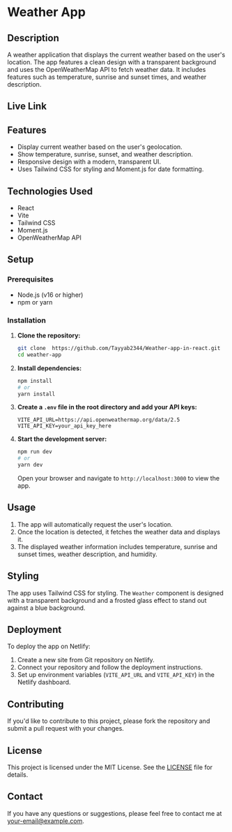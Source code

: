 # Weather App

## Description

A weather application that displays the current weather based on the user's location. The app features a clean design with a transparent background and uses the OpenWeatherMap API to fetch weather data. It includes features such as temperature, sunrise and sunset times, and weather description.

## Live Link <br>


## Features

- Display current weather based on the user's geolocation.
- Show temperature, sunrise, sunset, and weather description.
- Responsive design with a modern, transparent UI.
- Uses Tailwind CSS for styling and Moment.js for date formatting.

## Technologies Used

- React
- Vite
- Tailwind CSS
- Moment.js
- OpenWeatherMap API

## Setup

### Prerequisites

- Node.js (v16 or higher)
- npm or yarn

### Installation

1. **Clone the repository:**

    ```bash
    git clone  https://github.com/Tayyab2344/Weather-app-in-react.git
    cd weather-app
    ```

2. **Install dependencies:**

    ```bash
    npm install
    # or
    yarn install
    ```

3. **Create a `.env` file in the root directory and add your API keys:**

    ```plaintext
    VITE_API_URL=https://api.openweathermap.org/data/2.5
    VITE_API_KEY=your_api_key_here
    ```

4. **Start the development server:**

    ```bash
    npm run dev
    # or
    yarn dev
    ```

    Open your browser and navigate to `http://localhost:3000` to view the app.

## Usage

1. The app will automatically request the user's location.
2. Once the location is detected, it fetches the weather data and displays it.
3. The displayed weather information includes temperature, sunrise and sunset times, weather description, and humidity.

## Styling

The app uses Tailwind CSS for styling. The `Weather` component is designed with a transparent background and a frosted glass effect to stand out against a blue background.

## Deployment

To deploy the app on Netlify:

1. Create a new site from Git repository on Netlify.
2. Connect your repository and follow the deployment instructions.
3. Set up environment variables (`VITE_API_URL` and `VITE_API_KEY`) in the Netlify dashboard.

## Contributing

If you'd like to contribute to this project, please fork the repository and submit a pull request with your changes.

## License

This project is licensed under the MIT License. See the [LICENSE](LICENSE) file for details.

## Contact

If you have any questions or suggestions, please feel free to contact me at [your-email@example.com](mailto:your-email@example.com).
